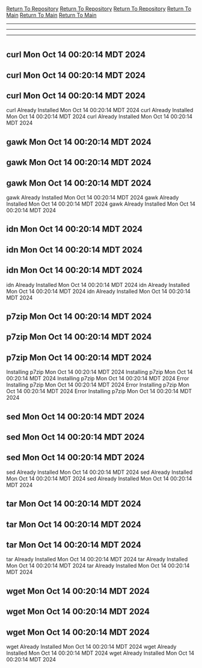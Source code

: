 [Return To Repository](https://github.com/DigitalWarrior/piholeparser/)
[Return To Repository](https://github.com/DigitalWarrior/piholeparser/)
[Return To Repository](https://github.com/DigitalWarrior/piholeparser/)
[Return To Main](https://github.com/DigitalWarrior/piholeparser/blob/master/RecentRunLogs/Mainlog.md)
[Return To Main](https://github.com/DigitalWarrior/piholeparser/blob/master/RecentRunLogs/Mainlog.md)
[Return To Main](https://github.com/DigitalWarrior/piholeparser/blob/master/RecentRunLogs/Mainlog.md)
____________________________________
____________________________________
____________________________________
# 
# 
# 
## curl Mon Oct 14 00:20:14 MDT 2024
## curl Mon Oct 14 00:20:14 MDT 2024
## curl Mon Oct 14 00:20:14 MDT 2024
curl Already Installed Mon Oct 14 00:20:14 MDT 2024
curl Already Installed Mon Oct 14 00:20:14 MDT 2024
curl Already Installed Mon Oct 14 00:20:14 MDT 2024
## gawk Mon Oct 14 00:20:14 MDT 2024
## gawk Mon Oct 14 00:20:14 MDT 2024
## gawk Mon Oct 14 00:20:14 MDT 2024
gawk Already Installed Mon Oct 14 00:20:14 MDT 2024
gawk Already Installed Mon Oct 14 00:20:14 MDT 2024
gawk Already Installed Mon Oct 14 00:20:14 MDT 2024
## idn Mon Oct 14 00:20:14 MDT 2024
## idn Mon Oct 14 00:20:14 MDT 2024
## idn Mon Oct 14 00:20:14 MDT 2024
idn Already Installed Mon Oct 14 00:20:14 MDT 2024
idn Already Installed Mon Oct 14 00:20:14 MDT 2024
idn Already Installed Mon Oct 14 00:20:14 MDT 2024
## p7zip Mon Oct 14 00:20:14 MDT 2024
## p7zip Mon Oct 14 00:20:14 MDT 2024
## p7zip Mon Oct 14 00:20:14 MDT 2024
Installing p7zip Mon Oct 14 00:20:14 MDT 2024
Installing p7zip Mon Oct 14 00:20:14 MDT 2024
Installing p7zip Mon Oct 14 00:20:14 MDT 2024
Error Installing p7zip Mon Oct 14 00:20:14 MDT 2024
Error Installing p7zip Mon Oct 14 00:20:14 MDT 2024
Error Installing p7zip Mon Oct 14 00:20:14 MDT 2024
## sed Mon Oct 14 00:20:14 MDT 2024
## sed Mon Oct 14 00:20:14 MDT 2024
## sed Mon Oct 14 00:20:14 MDT 2024
sed Already Installed Mon Oct 14 00:20:14 MDT 2024
sed Already Installed Mon Oct 14 00:20:14 MDT 2024
sed Already Installed Mon Oct 14 00:20:14 MDT 2024
## tar Mon Oct 14 00:20:14 MDT 2024
## tar Mon Oct 14 00:20:14 MDT 2024
## tar Mon Oct 14 00:20:14 MDT 2024
tar Already Installed Mon Oct 14 00:20:14 MDT 2024
tar Already Installed Mon Oct 14 00:20:14 MDT 2024
tar Already Installed Mon Oct 14 00:20:14 MDT 2024
## wget Mon Oct 14 00:20:14 MDT 2024
## wget Mon Oct 14 00:20:14 MDT 2024
## wget Mon Oct 14 00:20:14 MDT 2024
wget Already Installed Mon Oct 14 00:20:14 MDT 2024
wget Already Installed Mon Oct 14 00:20:14 MDT 2024
wget Already Installed Mon Oct 14 00:20:14 MDT 2024
